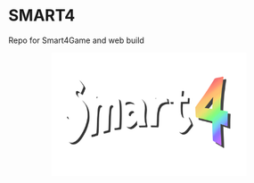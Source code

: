 # SMART4
Repo for Smart4Game and web build
<p align="center">
  <img src="/Assets/UI/title.png" width="350" title="hover text">
</p>

